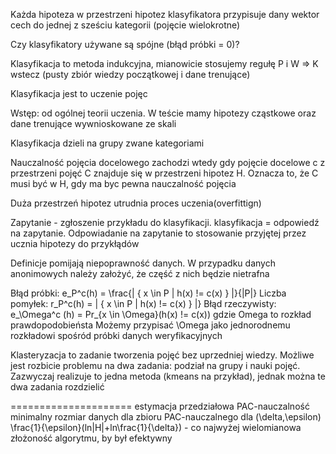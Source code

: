Każda hipoteza w przestrzeni hipotez klasyfikatora przypisuje dany wektor cech do jednej z sześciu kategorii (pojęcie wielokrotne)

Czy klasyfikatory używane są spójne (błąd próbki = 0)?

Klasyfikacja to metoda indukcyjna, mianowicie stosujemy regułę P i W => K wstecz (pusty zbiór wiedzy początkowej i dane trenujące)



Klasyfikacja jest to uczenie pojęc







Wstęp: od ogólnej teorii uczenia. W teście mamy hipotezy cząstkowe oraz dane trenujące wywnioskowane ze skali

Klasyfikacja dzieli na grupy zwane kategoriami



Nauczalność pojęcia docelowego zachodzi wtedy gdy pojęcie docelowe c z przestrzeni pojęć C znajduje się w przestrzeni hipotez H. Oznacza to, że C musi być w H, gdy ma byc pewna nauczalność pojęcia

Duża przestrzeń hipotez utrudnia proces uczenia(overfittign)


Zapytanie - zgłoszenie przykładu do klasyfikacji. klasyfikacja = odpowiedź na zapytanie.
Odpowiadanie na zapytanie to stosowanie przyjętej przez ucznia hipotezy do przykłądów

Definicje pomijają niepoprawność danych. W przypadku danych anonimowych należy założyć, że część z nich będzie nietrafna

Błąd próbki:
e_P^c(h) = \frac{| \{ x \in P | h(x) != c(x) \} |}{|P|}
Liczba pomyłek:
r_P^c(h) = | \{ x \in P | h(x) != c(x) \} |}
Błąd rzeczywisty:
e_\Omega^c (h) = Pr_{x \in \Omega}(h(x) != c(x)) gdzie Omega to rozkład prawdopodobieństa
Możemy przypisać \Omega jako jednorodnemu rozkładowi spośród próbki danych weryfikacyjnych





Klasteryzacja to zadanie tworzenia pojęć bez uprzedniej wiedzy. Możliwe jest rozbicie problemu na dwa zadania: podział na grupy i nauki pojęć. Zazwyczaj realizuje to jedna metoda (kmeans na przykład), jednak można te dwa zadania rozdzielić


=====================
estymacja przedziałowa
PAC-nauczalność
minimalny rozmiar danych dla zbioru PAC-nauczalnego dla (\delta,\epsilon)
\frac{1}{\epsilon}(ln|H|+ln\frac{1}{\delta}) - co najwyżej wielomianowa złożoność algorytmu, by był efektywny
